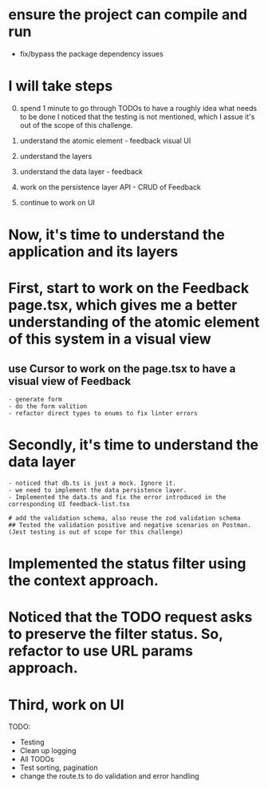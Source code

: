 # ensure the project can compile and run

- fix/bypass the package dependency issues

# I will take steps

0. spend 1 minute to go through TODOs to have a roughly idea what needs to be done
   I noticed that the testing is not mentioned, which I assue it's out of the scope of this challenge.

1. understand the atomic element - feedback visual UI
2. understand the layers
3. understand the data layer - feedback
4. work on the persistence layer API - CRUD of Feedback
5. continue to work on UI

# Now, it's time to understand the application and its layers

# First, start to work on the Feedback page.tsx, which gives me a better understanding of the atomic element of this system in a visual view

## use Cursor to work on the page.tsx to have a visual view of Feedback

    - generate form
    - do the form valition
    - refactor direct types to enums to fix linter errors

# Secondly, it's time to understand the data layer

    - noticed that db.ts is just a mock. Ignore it.
    - we need to implement the data persistence layer.
    - Implemented the data.ts and fix the error introduced in the corresponding UI feedback-list.tsx

    # add the validation schema, also reuse the zod validation schema
    ## Tested the validation positive and negative scenarios on Postman. (Jest testing is out of scope for this challenge)

# Implemented the status filter using the context approach.

# Noticed that the TODO request asks to preserve the filter status. So, refactor to use URL params approach.

# Third, work on UI

TODO:

- Testing
- Clean up logging
- All TODOs
- Test sorting, pagination
- change the route.ts to do validation and error handling
